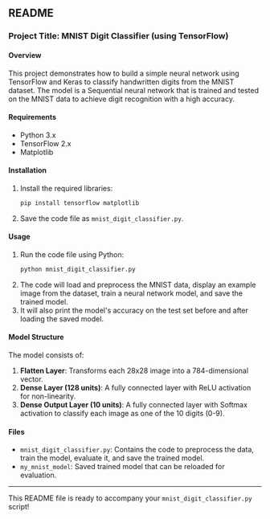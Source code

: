 ## README

### Project Title: MNIST Digit Classifier (using TensorFlow)

#### Overview
This project demonstrates how to build a simple neural network using TensorFlow and Keras to classify handwritten digits from the MNIST dataset. The model is a Sequential neural network that is trained and tested on the MNIST data to achieve digit recognition with a high accuracy.

#### Requirements
- Python 3.x
- TensorFlow 2.x
- Matplotlib

#### Installation
1. Install the required libraries:
   ```bash
   pip install tensorflow matplotlib
   ```

2. Save the code file as `mnist_digit_classifier.py`.

#### Usage
1. Run the code file using Python:
   ```bash
   python mnist_digit_classifier.py
   ```
2. The code will load and preprocess the MNIST data, display an example image from the dataset, train a neural network model, and save the trained model.
3. It will also print the model's accuracy on the test set before and after loading the saved model.

#### Model Structure
The model consists of:
1. **Flatten Layer**: Transforms each 28x28 image into a 784-dimensional vector.
2. **Dense Layer (128 units)**: A fully connected layer with ReLU activation for non-linearity.
3. **Dense Output Layer (10 units)**: A fully connected layer with Softmax activation to classify each image as one of the 10 digits (0-9).

#### Files
- `mnist_digit_classifier.py`: Contains the code to preprocess the data, train the model, evaluate it, and save the trained model.
- `my_mnist_model`: Saved trained model that can be reloaded for evaluation.

--- 

This README file is ready to accompany your `mnist_digit_classifier.py` script!
